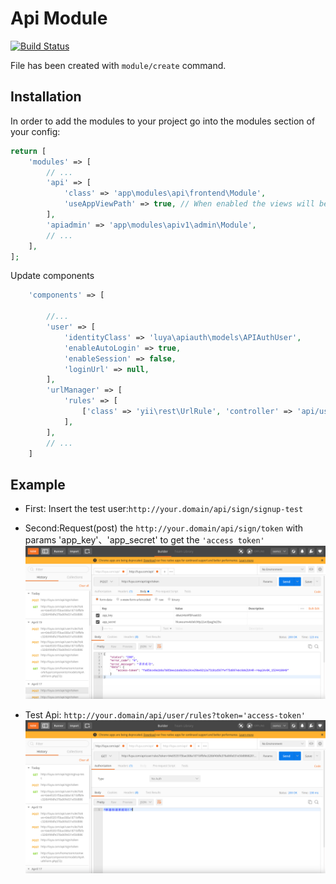 # Api Module 
[![Build Status](https://travis-ci.org/baqianxin/luya-module-api.svg?branch=master)](https://travis-ci.org/baqianxin/luya-module-api)

File has been created with `module/create` command. 
 
## Installation

In order to add the modules to your project go into the modules section of your config:

```php
return [
    'modules' => [
        // ...
        'api' => [
            'class' => 'app\modules\api\frontend\Module',
            'useAppViewPath' => true, // When enabled the views will be looked up in the @app/views folder, otherwise the views shipped with the module will be used.
        ],
        'apiadmin' => 'app\modules\apiv1\admin\Module',
        // ...
    ],
];
```

Update components
```php
    'components' => [

        //...
        'user' => [
            'identityClass' => 'luya\apiauth\models\APIAuthUser',
            'enableAutoLogin' => true,
            'enableSession' => false,
            'loginUrl' => null,
        ],
        'urlManager' => [
            'rules' => [
                ['class' => 'yii\rest\UrlRule', 'controller' => 'api/user'],
            ],
        ],
        // ...   
    ]   
```

## Example 
* First: Insert the test user:`http://your.domain/api/sign/signup-test`

* Second:Request(post) the `http://your.domain/api/sign/token` with  params 'app_key'、'app_secret' to get the `'access token'`
![Step 2](./step-2.png)

* Test Api: `http://your.domain/api/user/rules?token='access-token'`
![Step 3](./step-3.png)
